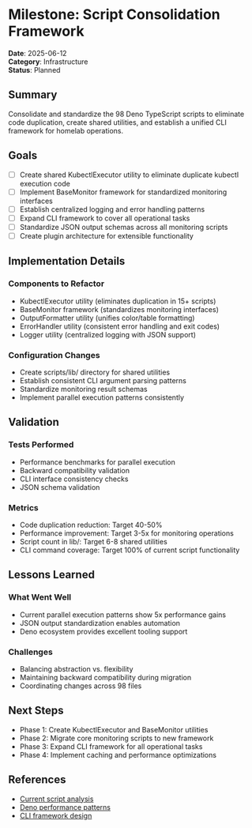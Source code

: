 # Milestone: Script Consolidation Framework

**Date**: 2025-06-12  
**Category**: Infrastructure  
**Status**: Planned

## Summary

Consolidate and standardize the 98 Deno TypeScript scripts to eliminate code duplication, create shared utilities, and establish a unified CLI framework for homelab operations.

## Goals

- [ ] Create shared KubectlExecutor utility to eliminate duplicate kubectl execution code
- [ ] Implement BaseMonitor framework for standardized monitoring interfaces
- [ ] Establish centralized logging and error handling patterns
- [ ] Expand CLI framework to cover all operational tasks
- [ ] Standardize JSON output schemas across all monitoring scripts
- [ ] Create plugin architecture for extensible functionality

## Implementation Details

### Components to Refactor
- KubectlExecutor utility (eliminates duplication in 15+ scripts)
- BaseMonitor framework (standardizes monitoring interfaces)
- OutputFormatter utility (unifies color/table formatting)
- ErrorHandler utility (consistent error handling and exit codes)
- Logger utility (centralized logging with JSON support)

### Configuration Changes
- Create scripts/lib/ directory for shared utilities
- Establish consistent CLI argument parsing patterns
- Standardize monitoring result schemas
- Implement parallel execution patterns consistently

## Validation

### Tests Performed
- Performance benchmarks for parallel execution
- Backward compatibility validation
- CLI interface consistency checks
- JSON schema validation

### Metrics
- Code duplication reduction: Target 40-50%
- Performance improvement: Target 3-5x for monitoring operations
- Script count in lib/: Target 6-8 shared utilities
- CLI command coverage: Target 100% of current script functionality

## Lessons Learned

### What Went Well
- Current parallel execution patterns show 5x performance gains
- JSON output standardization enables automation
- Deno ecosystem provides excellent tooling support

### Challenges
- Balancing abstraction vs. flexibility
- Maintaining backward compatibility during migration
- Coordinating changes across 98 files

## Next Steps

- Phase 1: Create KubectlExecutor and BaseMonitor utilities
- Phase 2: Migrate core monitoring scripts to new framework
- Phase 3: Expand CLI framework for all operational tasks
- Phase 4: Implement caching and performance optimizations

## References

- [Current script analysis](../investigations/2025-06-12-refactoring-analysis.md)
- [Deno performance patterns](https://deno.land/manual/runtime/performance)
- [CLI framework design](scripts/cli/homelab.ts)